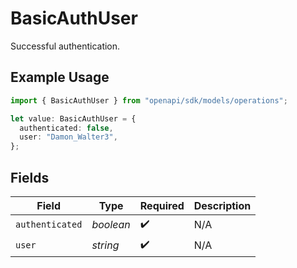 # BasicAuthUser

Successful authentication.

## Example Usage

```typescript
import { BasicAuthUser } from "openapi/sdk/models/operations";

let value: BasicAuthUser = {
  authenticated: false,
  user: "Damon_Walter3",
};
```

## Fields

| Field              | Type               | Required           | Description        |
| ------------------ | ------------------ | ------------------ | ------------------ |
| `authenticated`    | *boolean*          | :heavy_check_mark: | N/A                |
| `user`             | *string*           | :heavy_check_mark: | N/A                |